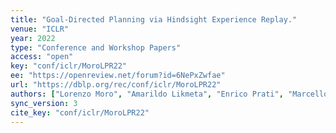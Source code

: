 ```yaml
---
title: "Goal-Directed Planning via Hindsight Experience Replay."
venue: "ICLR"
year: 2022
type: "Conference and Workshop Papers"
access: "open"
key: "conf/iclr/MoroLPR22"
ee: "https://openreview.net/forum?id=6NePxZwfae"
url: "https://dblp.org/rec/conf/iclr/MoroLPR22"
authors: ["Lorenzo Moro", "Amarildo Likmeta", "Enrico Prati", "Marcello Restelli"]
sync_version: 3
cite_key: "conf/iclr/MoroLPR22"
---
```

